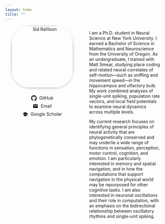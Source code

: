 ```yaml
---
layout: home
title: ""
---
```


<!-- Page-scoped styles -->
<style>
  .home-wrap {
    display: flex;
    align-items: flex-start;
    gap: 2rem;
    flex-wrap: wrap;
  }
  .left-col {
    flex: 0 0 240px;
    text-align: center;
  }
  .profile-pic {
    width: 200px;
    border-radius: 30%;
    box-shadow: 0 2px 6px rgba(0,0,0,0.2);
    margin-bottom: 1rem;
  }
  .icon-row {
    display: flex;
    flex-direction: column;   /* stack vertically */
    align-items: center;
    gap: 0.5rem;
    margin-top: 0.5rem;
  }
  .icon-link {
    display: inline-flex;
    align-items: center;
    gap: 0.5rem;
    text-decoration: none;
  }
  .icon-svg {
    width: 18px;
    height: 18px;
    fill: currentColor;
  }
  .right-col {
    flex: 1 1 320px;
  }
  .cta-list {
    list-style: none;
    padding-left: 0;
    margin-top: 1rem;
  }
  .cta-list li {
    margin: 0.3rem 0;
  }
</style>


<div class="home-wrap">
    <!-- Left column: Photo + contact -->
    <div class="left-col">
        <img class="profile-pic" src="{{ '/assets/profile.jpg' | relative_url }}" alt="Sid Rafilson">
        <div class="icon-row">
            <!-- GitHub -->
            <a class="icon-link" href="https://github.com/Sid-Rafilson-1617" aria-label="GitHub">
                    <svg class="icon-svg" viewBox="0 0 16 16" aria-hidden="true">
                    <path d="M8 0C3.58 0 0 3.73 0 8.33c0 3.68 2.29 6.79 5.47 7.89.4.08.55-.18.55-.4 0-.2-.01-.86-.01-1.57-2 .38-2.53-.51-2.69-.98-.09-.24-.48-.98-.82-1.18-.28-.15-.68-.52-.01-.53.63-.01 1.08.59 1.23.83.72 1.23 1.87.88 2.33.67.07-.54.28-.88.5-1.08-1.78-.21-3.64-.92-3.64-4.08 0-.9.31-1.64.83-2.22-.08-.21-.36-1.07.08-2.22 0 0 .67-.22 2.2.85.64-.18 1.32-.27 2-.27s1.36.09 2 .27c1.53-1.07 2.2-.85 2.2-.85.44 1.15.16 2.01.08 2.22.52.58.83 1.31.83 2.22 0 3.17-1.87 3.87-3.65 4.08.29.26.54.77.54 1.55 0 1.12-.01 2.02-.01 2.3 0 .22.15.49.55.4A8.33 8.33 0 0 0 16 8.33C16 3.73 12.42 0 8 0z"/>
                    </svg>
                    <span>GitHub</span>
            </a>
            <!-- Email -->
            <a class="icon-link" href="mailto:sid.rafilson@nyu.edu" aria-label="Email">
                <svg class="icon-svg" viewBox="0 0 24 24" aria-hidden="true">
                <path d="M20 4H4a2 2 0 0 0-2 2v12a2 2 0 0 0 2 2h16a2 2 0 0 0 2-2V6a2 2 0 0 0-2-2Zm0 4.236-8 5.333L4 8.236V6l8 5.333L20 6v2.236Z"/>
                </svg>
                <span>Email</span>
            </a>
            <!-- Google Scholar -->
            <a class="icon-link" href="https://scholar.google.com/citations?hl=en&user=bXmqFWsAAAAJ" aria-label="Google Scholar">
                <svg class="icon-svg" viewBox="0 0 24 24" aria-hidden="true">
                <path d="M12 3 1 9l11 6 9-4.91V17h2V9L12 3Zm0 13L5 12.2V17c0 2.21 3.13 4 7 4s7-1.79 7-4v-4.8L12 16Z"/>
                </svg>
                <span>Google Scholar</span>
            </a>
        </div>
    </div>
    <!-- Right column: Bio text -->
    <div style="flex: 1;">
        <p>
        I am a Ph.D. student in Neural Science at New York University. I earned a Bachelor of Science in Mathematics and Neuroscience from the University of Oregon. As an undergraduate, I trained with Matt Smear, studying place coding and related neural correlates of self-motion—such as sniffing and movement speed—in the hippocampus and olfactory bulb. My work combined analyses of single-unit spiking, population rate vectors, and local field potentials to examine neural dynamics across multiple levels.
        </p>
        <p>
        My current research focuses on identifying general principles of neural activity that are phylogenetically conserved and may underlie a wide range of functions in sensation, perception, motor control, cognition, and emotion. I am particularly interested in memory and spatial navigation, and in how the computations that support navigation in the physical world may be repurposed for other cognitive tasks. I am also interested in neuronal oscillations and their role in computation, with an emphasis on the bidirectional relationship between oscillatory rhythms and single-unit spiking.
        </p>
    </div>
</div>
